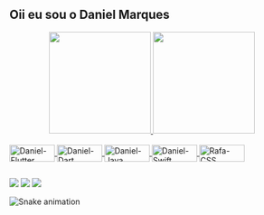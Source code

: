 ## Oii eu sou o Daniel Marques
<div align="center">
  <a href="https://github.com/danielmaques">
  <img height="180em" src="https://github-readme-stats.vercel.app/api?username=danielmaques&show_icons=true&theme=dracula&include_all_commits=true&count_private=true"/>
  <img height="180em" src="https://github-readme-stats.vercel.app/api/top-langs/?username=danielmaques&layout=compact&langs_count=7&theme=dracula"/>
</div>
<div style="display: inline_block"><br>
  <img align="center" alt="Daniel-Flutter" height="30" width="80" src="https://img.shields.io/badge/Flutter-02569B?style=for-the-badge&logo=flutter&logoColor=white">
  <img align="center" alt="Daniel-Dart" height="30" width="80" src="https://img.shields.io/badge/Dart-0175C2?style=for-the-badge&logo=dart&logoColor=white">
  <img align="center" alt="Daniel-Java" height="30" width="80" src="https://img.shields.io/badge/Java-ED8B00?style=for-the-badge&logo=java&logoColor=white">
  <img align="center" alt="Daniel-Swift" height="30" width="80" src="https://img.shields.io/badge/Swift-FA7343?style=for-the-badge&logo=swift&logoColor=white">
  <img align="center" alt="Rafa-CSS" height="30" width="80" src="https://img.shields.io/badge/Kotlin-0095D5?&style=for-the-badge&logo=kotlin&logoColor=white">
</div>
  
  ##
 
<div> 
  <a href="https://www.instagram.com/danieldiniz.m/" target="_blank"><img src="https://img.shields.io/badge/-Instagram-%23E4405F?style=for-the-badge&logo=instagram&logoColor=white" target="_blank"></a>
  <a href = "mailto:ddanielddiniz@gmail.com"><img src="https://img.shields.io/badge/-Gmail-%23333?style=for-the-badge&logo=gmail&logoColor=white" target="_blank"></a>
  <a href="https://www.linkedin.com/in/ddanielmarques/" target="_blank"><img src="https://img.shields.io/badge/-LinkedIn-%230077B5?style=for-the-badge&logo=linkedin&logoColor=white" target="_blank"></a> 
 
  ![Snake animation](https://github.com/danielmaques/danielmaques/blob/output/github-contribution-grid-snake.svg)
 
</div>
